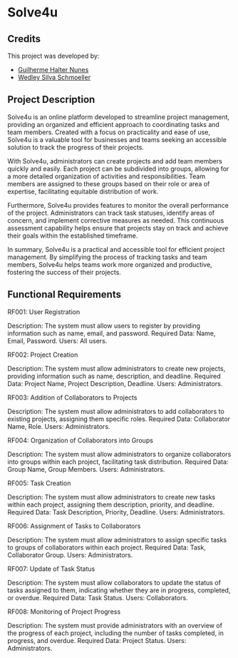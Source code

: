 # Solve4u

## Credits
This project was developed by:

- [Guilherme Halter Nunes](https://github.com/GuilhermeHalter)
- [Wedley Silva Schmoeller](https://github.com/WedleySilva)

## Project Description

Solve4u is an online platform developed to streamline project management, providing an organized and efficient approach to coordinating tasks and team members. Created with a focus on practicality and ease of use, Solve4u is a valuable tool for businesses and teams seeking an accessible solution to track the progress of their projects.

With Solve4u, administrators can create projects and add team members quickly and easily. Each project can be subdivided into groups, allowing for a more detailed organization of activities and responsibilities. Team members are assigned to these groups based on their role or area of expertise, facilitating equitable distribution of work.

Furthermore, Solve4u provides features to monitor the overall performance of the project. Administrators can track task statuses, identify areas of concern, and implement corrective measures as needed. This continuous assessment capability helps ensure that projects stay on track and achieve their goals within the established timeframe.

In summary, Solve4u is a practical and accessible tool for efficient project management. By simplifying the process of tracking tasks and team members, Solve4u helps teams work more organized and productive, fostering the success of their projects.

## Functional Requirements

RF001: User Registration

Description: The system must allow users to register by providing information such as name, email, and password.
Required Data: Name, Email, Password.
Users: All users.

RF002: Project Creation

Description: The system must allow administrators to create new projects, providing information such as name, description, and deadline.
Required Data: Project Name, Project Description, Deadline.
Users: Administrators.

RF003: Addition of Collaborators to Projects

Description: The system must allow administrators to add collaborators to existing projects, assigning them specific roles.
Required Data: Collaborator Name, Role.
Users: Administrators.

RF004: Organization of Collaborators into Groups

Description: The system must allow administrators to organize collaborators into groups within each project, facilitating task distribution.
Required Data: Group Name, Group Members.
Users: Administrators.

RF005: Task Creation

Description: The system must allow administrators to create new tasks within each project, assigning them description, priority, and deadline.
Required Data: Task Description, Priority, Deadline.
Users: Administrators.

RF006: Assignment of Tasks to Collaborators

Description: The system must allow administrators to assign specific tasks to groups of collaborators within each project.
Required Data: Task, Collaborator Group.
Users: Administrators.

RF007: Update of Task Status

Description: The system must allow collaborators to update the status of tasks assigned to them, indicating whether they are in progress, completed, or overdue.
Required Data: Task Status.
Users: Collaborators.

RF008: Monitoring of Project Progress

Description: The system must provide administrators with an overview of the progress of each project, including the number of tasks completed, in progress, and overdue.
Required Data: Project Status.
Users: Administrators.
